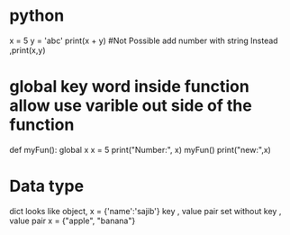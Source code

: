 # python
x = 5
y = 'abc'
print(x + y)
#Not Possible add number with string Instead ,print(x,y)

# global key word inside function allow use varible out side of the function
  def myFun():
    global x
    x = 5
    print("Number:", x)
myFun()
print("new:",x) 
# Data type
  dict looks like object, x = {'name':'sajib'} key , value pair
   set without key , value pair x = {"apple", "banana"}
